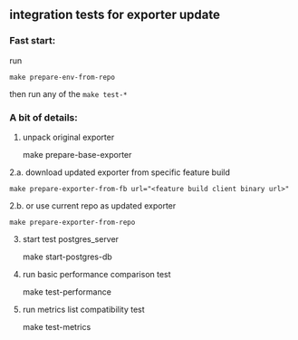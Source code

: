 ## integration tests for exporter update

### Fast start:

run

    make prepare-env-from-repo

then run any of the ```make test-*```

### A bit of details:

1.  unpack original exporter


    make prepare-base-exporter

2.a. download updated exporter from specific feature build

    make prepare-exporter-from-fb url="<feature build client binary url>"

2.b. or use current repo as updated exporter

    make prepare-exporter-from-repo

3. start test postgres_server


    make start-postgres-db

4. run basic performance comparison test


    make test-performance

5.  run metrics list compatibility test


    make test-metrics

